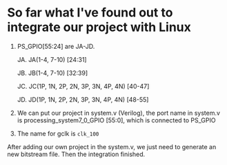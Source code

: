 # So far what I've found out to integrate our project with Linux

1. PS_GPIO[55:24] are JA-JD. 

    JA. JA(1-4, 7-10) [24:31]
  
    JB. JB(1-4, 7-10) [32:39]
  
    JC. JC(1P, 1N, 2P, 2N, 3P, 3N, 4P, 4N) [40-47]
  
    JD. JD(1P, 1N, 2P, 2N, 3P, 3N, 4P, 4N) [48-55]
  
2. We can put our project in system.v (Verilog), the port name in system.v is processing_system7_0_GPIO [55:0], which is connected to PS_GPIO

3. The name for gclk is ```clk_100```

After adding our own project in the system.v, we just need to generate an new bitstream file. Then the integration finished. 
